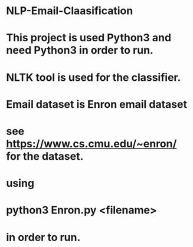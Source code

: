 # NLP-Email-Claasification
# This project is used Python3 and need Python3 in order to run.
# NLTK tool is used for the classifier.
# Email dataset is Enron email dataset
# see https://www.cs.cmu.edu/~enron/ for the dataset.
# using 
# python3 Enron.py \<filename\>
# in order to run. 
